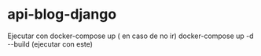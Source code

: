 # api-blog-django

Ejecutar con docker-compose up ( en caso de no ir)
docker-compose up -d --build (ejecutar con este)